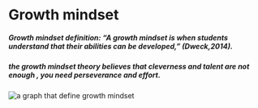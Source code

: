 # Growth mindset 

##### Growth mindset definition: **“A growth mindset is when students understand that their abilities can be developed,”** *(Dweck,2014).*

##### the growth mindset theory believes that cleverness and talent are not enough , you need perseverance and effort.

![a graph that define growth mindset](https://www.google.jo/url?sa=i&url=https%3A%2F%2Fwww.excelsior.edu%2Farticle%2Fgrowth-mindset%2F&psig=AOvVaw2uGWZnI6UsLRJOWqrlcQ9Z&ust=1587993868943000&source=images&cd=vfe&ved=0CAIQjRxqFwoTCMDcoceYhukCFQAAAAAdAAAAABAD)
